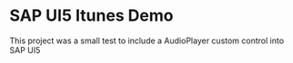 # SAP UI5 Itunes Demo

This project was a small test to include a AudioPlayer custom control into SAP UI5

